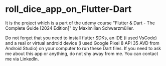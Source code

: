 # roll_dice_app_on_Flutter-Dart
It is the project which is a part of the udemy course "Flutter & Dart - The Complete Guide [2024 Edition]" by Maximilian Schwarzmüller.

Do not forget that you need to install flutter SDKs, an IDE (i used VsCode) and a real or virtual android device (i used Google Pixel 8 API 35 AVD from Android Studio) on your computer to run these Dart files. If you need to ask me about this app or anything, do not shy away from me. You can contact me via LinkedIn.
